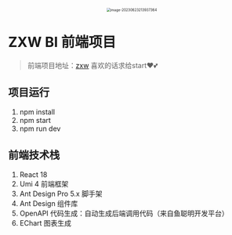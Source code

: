 <p align="center">
<img src="https://gd-hbimg.huaban.com/9b38df7d6587648a87019ee705e37cf71953c046155f9-cjzG09_fw658webp" alt="image-20230623213937364" style="zoom:50%;" align="center" />
</p>

# ZXW BI 前端项目

> 前端项目地址：[zxw](http://gitlab.code-nav.cn/zxw/mybi)
喜欢的话求给start❤️💕

## 项目运行
1. npm install 
2. npm start
3. npm run dev

## 前端技术栈
1. React 18
2. Umi 4 前端框架
3. Ant Design Pro 5.x 脚手架
4. Ant Design 组件库
5. OpenAPI 代码生成：自动生成后端调用代码（来自鱼聪明开发平台）
6. EChart 图表生成
